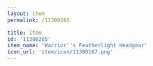 ```yaml
---
layout: item
permalink: /11300265

title: Item
id: '11300265'
item_name: 'Warrior''s Featherlight Headgear'
icon_url: 'item/icon/11300167.png'
---
```


